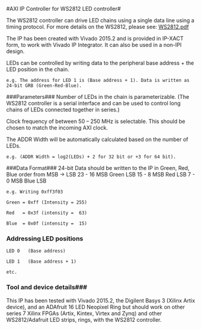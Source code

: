 #AXI IP Controller for WS2812 LED controller#

The WS2812 controller can drive LED chains using a single data line using a timing protocol. For more details on the WS2812, please see:
[WS2812.pdf](https://github.com/xupgit/Basys3/blob/master/Library/Interface/ws2812-LED-controller/WS2812.pdf) 

The IP has been created with Vivado 2015.2 and is provided in IP-XACT form, to work with Vivado IP Integrator. It can also be used in a non-IPI design.

LEDs can be controlled by writing data to the peripheral base address + the LED position in the chain. 

``e.g. The address for LED 1 is (Base address + 1). Data is written as 24-bit GRB (Green-Red-Blue).``

###Parameters###
Number of LEDs in the chain is parameterizable. (The WS2812 controller is a serial interface and can be used to control long chains of LEDs connected together in series.)


Clock frequency of between 50 – 250 MHz is selectable. This should be chosen to match the incoming AXI clock.


The ADDR Width will be automatically calculated based on the number of LEDs. 

`e.g. (ADDR Width = log2(LEDs) + 2 for 32 bit or +3 for 64 bit).`

###Data Format###
24-bit Data should be written to the IP in Green, Red, Blue order from MSB -> LSB
23 - 16 MSB Green LSB 
15 - 	8 MSB Red LSB
 7 -  0 MSB Blue	LSB
		 	
``e.g. Writing 0xff3f03 ``

    Green = 0xff (Intensity = 255)
    
    Red   = 0x3f (intensity =  63)
    
    Blue  = 0x0f (intensity =  15)

### Addressing LED positions ###
    LED 0	(Base address)		
    
    LED 1	(Base address + 1) 	
    
    etc.
    
### Tool and device details###
This IP has been tested with Vivado 2015.2, the Digilent Basys 3 (Xilinx Artix device), and an ADAfruit 16 LED Neopixel Ring but should work on other series 7 Xilinx FPGAs (Artix, Kintex, Virtex and Zynq) and other WS2812/Adafruit LED strips, rings, with the WS2812 controller. 
